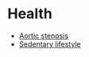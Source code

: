# Health
* [Aortic stenosis](https://en.wikipedia.org/wiki/Aortic_stenosis)
* [Sedentary lifestyle](https://en.wikipedia.org/wiki/Sedentary_lifestyle)
